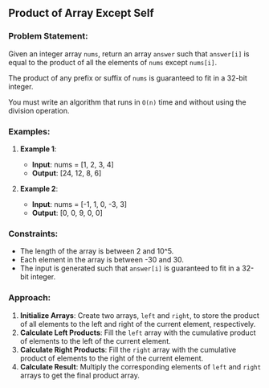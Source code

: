 ## Product of Array Except Self

### Problem Statement:
Given an integer array `nums`, return an array `answer` such that `answer[i]` is equal to the product of all the elements of `nums` except `nums[i]`.

The product of any prefix or suffix of `nums` is guaranteed to fit in a 32-bit integer.

You must write an algorithm that runs in `O(n)` time and without using the division operation.

### Examples:
1. **Example 1**:
   - **Input**: nums = [1, 2, 3, 4]
   - **Output**: [24, 12, 8, 6]

2. **Example 2**:
   - **Input**: nums = [-1, 1, 0, -3, 3]
   - **Output**: [0, 0, 9, 0, 0]

### Constraints:
- The length of the array is between 2 and 10^5.
- Each element in the array is between -30 and 30.
- The input is generated such that `answer[i]` is guaranteed to fit in a 32-bit integer.

### Approach:
1. **Initialize Arrays**: Create two arrays, `left` and `right`, to store the product of all elements to the left and right of the current element, respectively.
2. **Calculate Left Products**: Fill the `left` array with the cumulative product of elements to the left of the current element.
3. **Calculate Right Products**: Fill the `right` array with the cumulative product of elements to the right of the current element.
4. **Calculate Result**: Multiply the corresponding elements of `left` and `right` arrays to get the final product array.